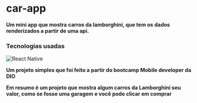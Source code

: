 # car-app
__Um mini app que mostra carros da lamborghini, que tem os dados renderizados a partir de uma api.__

### **Tecnologias usadas**

![React Native](https://img.shields.io/badge/react_native-%2320232a.svg?style=for-the-badge&logo=react&logoColor=%2361DAFB)

__Um projeto simples que foi feito a partir do bootcamp Mobile developer da DIO__

__Em resumo é um projeto que mostra algum carros da Lamborghini seu valor, como se fosse uma garagem e você pode clicar em comprar__